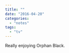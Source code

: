 ```yaml
---
title: ""
date: "2016-04-20"
categories: 
  - "notes"
tags: 
  - "tv"
---
```


Really enjoying Orphan Black.
